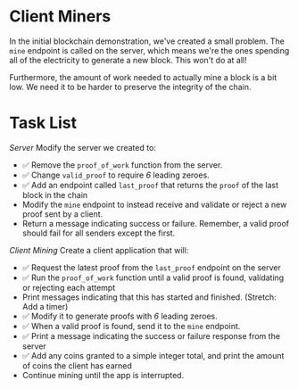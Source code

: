 # Client Miners

In the initial blockchain demonstration, we've created a small problem. The `mine` endpoint is called on the server, which means we're the ones spending all of the electricity to generate a new block. This won't do at all!

Furthermore, the amount of work needed to actually mine a block is a bit low. We need it to be harder to preserve the integrity of the chain.

# Task List

_Server_
Modify the server we created to:

- ✅ Remove the `proof_of_work` function from the server.
- ✅ Change `valid_proof` to require _6_ leading zeroes.
- ✅ Add an endpoint called `last_proof` that returns the `proof` of the last block in the chain
- Modify the `mine` endpoint to instead receive and validate or reject a new proof sent by a client.
- Return a message indicating success or failure. Remember, a valid proof should fail for all senders except the first.

_Client Mining_
Create a client application that will:

- ✅ Request the latest proof from the `last_proof` endpoint on the server
- ✅ Run the `proof_of_work` function until a valid proof is found, validating or rejecting each attempt
- Print messages indicating that this has started and finished. (Stretch: Add a timer)
- ✅ Modify it to generate proofs with _6_ leading zeroes.
- ✅ When a valid proof is found, send it to the `mine` endpoint.
- ✅ Print a message indicating the success or failure response from the server
- ✅ Add any coins granted to a simple integer total, and print the amount of coins the client has earned
- Continue mining until the app is interrupted.
